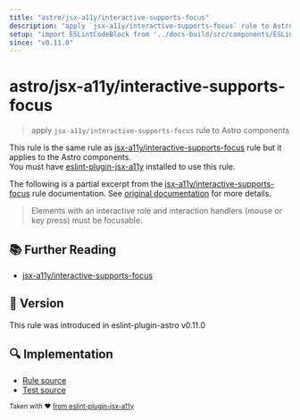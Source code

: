 ```yaml
---
title: "astro/jsx-a11y/interactive-supports-focus"
description: "apply `jsx-a11y/interactive-supports-focus` rule to Astro components"
setup: "import ESLintCodeBlock from '../docs-build/src/components/ESLintCodeBlockWrap.astro'"
since: "v0.11.0"
---
```


# astro/jsx-a11y/interactive-supports-focus

> apply `jsx-a11y/interactive-supports-focus` rule to Astro components

This rule is the same rule as [jsx-a11y/interactive-supports-focus] rule but it applies to the Astro components.  
You must have [eslint-plugin-jsx-a11y] installed to use this rule.

[eslint-plugin-jsx-a11y]: https://github.com/jsx-eslint/eslint-plugin-jsx-a11y
[jsx-a11y/interactive-supports-focus]: https://github.com/jsx-eslint/eslint-plugin-jsx-a11y/tree/HEAD/docs/rules/interactive-supports-focus.md

The following is a partial excerpt from the [jsx-a11y/interactive-supports-focus] rule documentation. See [original documentation][jsx-a11y/interactive-supports-focus] for more details.

> Elements with an interactive role and interaction handlers (mouse or key press) must be focusable.

## :books: Further Reading

- [jsx-a11y/interactive-supports-focus]

## :rocket: Version

This rule was introduced in eslint-plugin-astro v0.11.0

## :mag: Implementation

- [Rule source](https://github.com/ota-meshi/eslint-plugin-astro/blob/main/src/rules/jsx-a11y/interactive-supports-focus.ts)
- [Test source](https://github.com/ota-meshi/eslint-plugin-astro/blob/main/tests/src/rules/jsx-a11y/interactive-supports-focus.ts)

<sup>Taken with ❤️ [from eslint-plugin-jsx-a11y](https://github.com/jsx-eslint/eslint-plugin-jsx-a11y/tree/HEAD/docs/rules/interactive-supports-focus.md)</sup>
